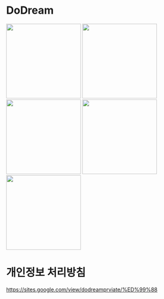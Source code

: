 # DoDream

<img src="https://user-images.githubusercontent.com/108478436/213082367-b589bec1-10b3-4302-99c6-912e6e768bfd.jpg" width="200">
<img src="https://user-images.githubusercontent.com/108478436/213082724-21f79619-06b5-48b7-876f-2735de1f369a.jpg" width="200">
<img src="https://user-images.githubusercontent.com/108478436/213082831-cf095d16-eefb-4262-891a-9dd13af9fcee.jpg" width="200">
<img src="https://user-images.githubusercontent.com/108478436/213082880-fb6dc34d-0f81-4335-82a2-b345c4519064.jpg" width="200">
<img src="https://user-images.githubusercontent.com/108478436/213082931-0ed44142-32ac-45a8-986f-c40a97324862.jpg" width="200">


# 개인정보 처리방침
https://sites.google.com/view/dodreamprviate/%ED%99%88
